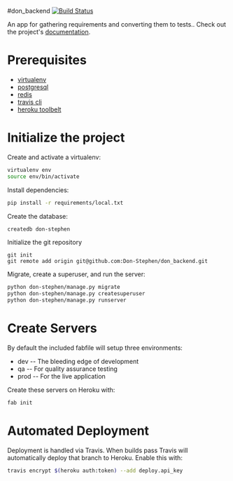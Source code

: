#don_backend
[![Build Status](https://travis-ci.org/Don-Stephen/don_backend.svg?branch=master)](https://travis-ci.org/Don-Stephen/don_backend)

An app for gathering requirements and converting them to tests.. Check out the project's [documentation](http://Don-Stephen.github.io/don_backend/).

# Prerequisites 
- [virtualenv](https://virtualenv.pypa.io/en/latest/)
- [postgresql](http://www.postgresql.org/)
- [redis](http://redis.io/)
- [travis cli](http://blog.travis-ci.com/2013-01-14-new-client/)
- [heroku toolbelt](https://toolbelt.heroku.com/)

# Initialize the project
Create and activate a virtualenv:

```bash
virtualenv env
source env/bin/activate
```
Install dependencies:

```bash
pip install -r requirements/local.txt
```
Create the database:

```bash
createdb don-stephen
```
Initialize the git repository

```
git init
git remote add origin git@github.com:Don-Stephen/don_backend.git
```

Migrate, create a superuser, and run the server:
```bash
python don-stephen/manage.py migrate
python don-stephen/manage.py createsuperuser
python don-stephen/manage.py runserver
```

# Create Servers
By default the included fabfile will setup three environments:

- dev -- The bleeding edge of development
- qa -- For quality assurance testing
- prod -- For the live application

Create these servers on Heroku with:

```bash
fab init
```

# Automated Deployment
Deployment is handled via Travis. When builds pass Travis will automatically deploy that branch to Heroku. Enable this with:
```bash
travis encrypt $(heroku auth:token) --add deploy.api_key
```
